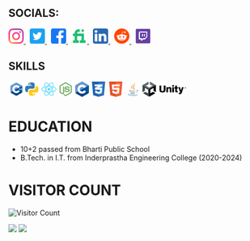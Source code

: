 ## **SOCIALS:**
<p>
<a href="https://www.instagram.com/faisalsaifii">
    <img src="https://github.com/faisalsaifii/faisalsaifii/blob/main/assets/icons/socials/Instagram.svg?raw=true" height= 30/>
</a>&nbsp;
<a href="https://www.twitter.com/faisalsaifiii">
    <img src="https://github.com/faisalsaifii/faisalsaifii/blob/main/assets/icons/socials/Twitter.svg?raw=true" height= 30/>
</a>&nbsp;
<a href="https://www.facebook.com/FaisalSaifiii/">
    <img src="https://github.com/faisalsaifii/faisalsaifii/blob/main/assets/icons/socials/Facebook.svg?raw=true" height= 30/>
</a>&nbsp;
<a href="https://www.fiverr.com/faisalsaifii">
    <img src="https://github.com/faisalsaifii/faisalsaifii/blob/main/assets/icons/socials/Fiverr.svg?raw=true" height= 30/>
</a>&nbsp;
<a href="https://www.linkedin.com/in/faisal-saifi-91031b1a0/">
    <img src="https://github.com/faisalsaifii/faisalsaifii/blob/main/assets/icons/socials/Linkedin.svg?raw=true" height= 30/>
</a>&nbsp;
<a href="https://www.reddit.com/user/FaisalSaifii">
    <img src="https://github.com/faisalsaifii/faisalsaifii/blob/main/assets/icons/socials/Reddit.svg?raw=true" height= 30/>
</a>&nbsp;
<a href="https://www.twitch.tv/faisalsaifii">
    <img src="https://github.com/faisalsaifii/faisalsaifii/blob/main/assets/icons/socials/Twitch.svg?raw=true" height= 30/>
</a>
</p>

## **SKILLS**

<img src="https://github.com/faisalsaifii/faisalsaifii/blob/main/assets/icons/skills/CPP.svg?raw=true" height= 30/><img src="https://github.com/faisalsaifii/faisalsaifii/blob/main/assets/icons/skills/Python.svg?raw=true" height= 30/> <img src="https://github.com/faisalsaifii/faisalsaifii/blob/main/assets/icons/skills/React.svg?raw=true" height= 30/> <img src="https://github.com/faisalsaifii/faisalsaifii/blob/main/assets/icons/skills/Nodejs.svg?raw=true" height= 30/> <img src="https://github.com/faisalsaifii/faisalsaifii/blob/main/assets/icons/skills/c.png?raw=true" height= 30/> <img src="https://github.com/faisalsaifii/faisalsaifii/blob/main/assets/icons/skills/css.svg?raw=true" height= 30/> <img src="https://github.com/faisalsaifii/faisalsaifii/blob/main/assets/icons/skills/html.svg?raw=true" height= 30/> <img src="https://github.com/faisalsaifii/faisalsaifii/blob/main/assets/icons/skills/java.svg?raw=true" height= 30/> <img src="https://github.com/faisalsaifii/faisalsaifii/blob/main/assets/icons/skills/unity.png?raw=true" height= 30/>

# EDUCATION

- 10+2 passed from Bharti Public School
- B.Tech. in I.T. from Inderprastha Engineering College (2020-2024)

# VISITOR COUNT

 ![Visitor Count](https://profile-counter.glitch.me/faisalsaifii/count.svg)

<p>
    <img width="48%" src="https://github-readme-stats.vercel.app/api?username=faisalsaifii&show_icons=true&theme=radical&count_private=true&include_all_commits=true" /> <img width="48%" src="https://github-readme-streak-stats.herokuapp.com/?user=faisalsaifii&theme=radical" />
</p>